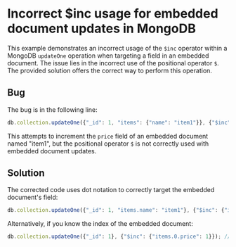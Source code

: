 # Incorrect $inc usage for embedded document updates in MongoDB
This example demonstrates an incorrect usage of the `$inc` operator within a MongoDB `updateOne` operation when targeting a field in an embedded document.  The issue lies in the incorrect use of the positional operator `$`.  The provided solution offers the correct way to perform this operation.

## Bug
The bug is in the following line:
```javascript
db.collection.updateOne({"_id": 1, "items": {"name": "item1"}}, {"$inc": {"items.$.price": 1}});
```
This attempts to increment the `price` field of an embedded document named "item1", but the positional operator `$` is not correctly used with embedded document updates.

## Solution
The corrected code uses dot notation to correctly target the embedded document's field:
```javascript
db.collection.updateOne({"_id": 1, "items.name": "item1"}, {"$inc": {"items.$.price": 1}});
```
Alternatively, if you know the index of the embedded document:
```javascript
db.collection.updateOne({"_id": 1}, {"$inc": {"items.0.price": 1}}); // Increment price of the first item
```